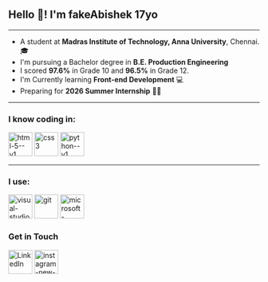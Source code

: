 ## Hello 👋! I'm fakeAbishek 17yo

---

- A student at **Madras Institute of Technology, Anna University**, Chennai. 🎓
- I'm pursuing a Bachelor degree in **B.E. Production Engineering**
- I scored **97.6%** in Grade 10 and **96.5%** in Grade 12.
- I'm Currently learning **Front-end Development** 💻
- Preparing for **2026 Summer Internship** 👨‍💻

---

### I know coding in:
<img width="48" height="48" src="https://img.icons8.com/color/48/html-5--v1.png" alt="html-5--v1"/> <img width="48" height="48" src="https://img.icons8.com/stickers/100/css3.png" alt="css3"/> <img width="48" height="48" src="https://img.icons8.com/color/48/python--v1.png" alt="python--v1"/> 

---

### I use:
<img width="48" height="48" src="https://img.icons8.com/color/48/visual-studio-code-2019.png" alt="visual-studio-code-2019"/> <img width="48" height="48" src="https://img.icons8.com/color/48/git.png" alt="git"/> <img width="48" height="48" src="https://img.icons8.com/color/48/microsoft-word-2019--v2.png" alt="microsoft-word-2019--v2"/>

### Get in Touch 

[<img width="48" height="48" src="https://img.icons8.com/color/48/linkedin.png" alt="LinkedIn">](https://www.linkedin.com/in/abishek1203) [<img width="48" height="48" src="https://img.icons8.com/color/48/instagram-new--v1.png" alt="instagram-new--v1"/>](https://www.instagram.com/abishek._.03?igsh=MTN6bDJ6eHZkdG82Nw==) 

